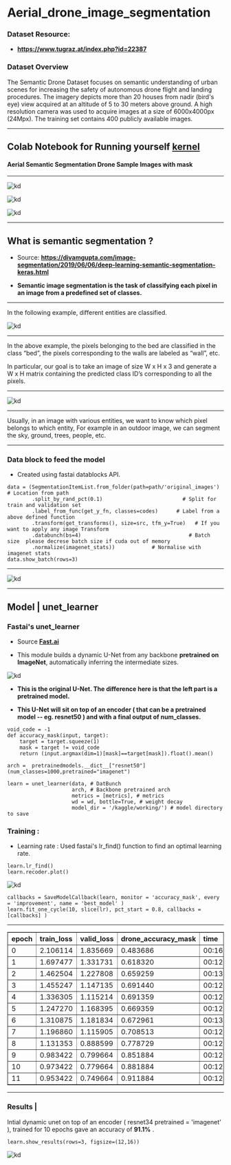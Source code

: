 # Aerial_drone_image_segmentation

### Dataset Resource: 
* **https://www.tugraz.at/index.php?id=22387**

### Dataset Overview


The Semantic Drone Dataset focuses on semantic understanding of urban scenes for increasing the safety of autonomous drone flight and landing procedures. The imagery depicts more than 20 houses from nadir (bird's eye) view acquired at an altitude of 5 to 30 meters above ground. A high resolution camera was used to acquire images at a size of 6000x4000px (24Mpx). The training set contains 400 publicly available images.

***

## Colab Notebook for Running yourself [**kernel**](https://colab.research.google.com/drive/1BXoew0VpMxWu1a0RKoV18iqz9SkkfnrI?usp=sharing)

#### Aerial Semantic Segmentation Drone Sample Images with mask

***

![kd](https://github.com/shadab4150/Aerial_drone_image_segmentation/blob/master/image_drone/drone1.png)

![kd](https://github.com/shadab4150/Aerial_drone_image_segmentation/blob/master/image_drone/drone5.png)

![kd](https://github.com/shadab4150/Aerial_drone_image_segmentation/blob/master/image_drone/drone4.png)

***


## What is semantic segmentation ?

* Source: **https://divamgupta.com/image-segmentation/2019/06/06/deep-learning-semantic-segmentation-keras.html**

* **Semantic image segmentation is the task of classifying each pixel in an image from a predefined set of classes.**

***

In the following example, different entities are classified.

![kd](https://divamgupta.com/assets/images/posts/imgseg/image15.png?style=centerme)


***


In the above example, the pixels belonging to the bed are classified in the class “bed”, the pixels corresponding to the walls are labeled as “wall”, etc.

In particular, our goal is to take an image of size W x H x 3 and generate a W x H matrix containing the predicted class ID’s corresponding to all the pixels.

***
![kd](https://divamgupta.com/assets/images/posts/imgseg/image14.png?style=centerme)

***

Usually, in an image with various entities, we want to know which pixel belongs to which entity, For example in an outdoor image, we can segment the sky, ground, trees, people, etc.


***

### Data block to feed the model
* Created using fastai datablocks API.
```
data = (SegmentationItemList.from_folder(path=path/'original_images')  # Location from path
        .split_by_rand_pct(0.1)                          # Split for train and validation set
        .label_from_func(get_y_fn, classes=codes)      # Label from a above defined function
        .transform(get_transforms(), size=src, tfm_y=True)   # If you want to apply any image Transform
        .databunch(bs=4)                                   # Batch size  please decrese batch size if cuda out of memory
        .normalize(imagenet_stats))            # Normalise with imagenet stats
data.show_batch(rows=3)
```
***
![kd](https://github.com/shadab4150/Aerial_drone_image_segmentation/blob/master/image_drone/data_block_drone.png)

***
## Model | unet_learner

### Fastai's unet_learner
* Source [**Fast.ai**](www.fast.ai)

* This module builds a dynamic U-Net from any backbone **pretrained on ImageNet**, automatically inferring the intermediate sizes.

![kd](http://deeplearning.net/tutorial/_images/unet.jpg)

* **This is the original U-Net. The difference here is that the left part is a pretrained model.**

* **This U-Net will sit on top of an encoder ( that can be a pretrained model -- eg. resnet50 ) and with a final output of num_classes.**

```
void_code = -1
def accuracy_mask(input, target):
    target = target.squeeze(1)
    mask = target != void_code
    return (input.argmax(dim=1)[mask]==target[mask]).float().mean()

arch =  pretrainedmodels.__dict__["resnet50"](num_classes=1000,pretrained="imagenet")

learn = unet_learner(data, # DatBunch
                     arch, # Backbone pretrained arch
                     metrics = [metrics], # metrics
                     wd = wd, bottle=True, # weight decay
                     model_dir = '/kaggle/working/') # model directory to save
```
### Training :
* Learning rate : Used fastai's lr_find() function to find an optimal learning rate.

```
learn.lr_find()
learn.recoder.plot()
```
![kd](https://github.com/shadab4150/Aerial_drone_image_segmentation/blob/master/image_drone/lr_finder.png)

```
callbacks = SaveModelCallback(learn, monitor = 'accuracy_mask', every = 'improvement', name = 'best_model' )
learn.fit_one_cycle(10, slice(lr), pct_start = 0.8, callbacks = [callbacks] )
```
***

<table border="1" class="dataframe">
  <thead>
    <tr style="text-align: left;">
      <th>epoch</th>
      <th>train_loss</th>
      <th>valid_loss</th>
      <th>drone_accuracy_mask</th>
      <th>time</th>
    </tr>
  </thead>
  <tbody>
    <tr>
      <td>0</td>
      <td>2.106114</td>
      <td>1.835669</td>
      <td>0.483686</td>
      <td>00:16</td>
    </tr>
    <tr>
      <td>1</td>
      <td>1.697477</td>
      <td>1.331731</td>
      <td>0.618320</td>
      <td>00:12</td>
    </tr>
    <tr>
      <td>2</td>
      <td>1.462504</td>
      <td>1.227808</td>
      <td>0.659259</td>
      <td>00:13</td>
    </tr>
    <tr>
      <td>3</td>
      <td>1.455247</td>
      <td>1.147135</td>
      <td>0.691440</td>
      <td>00:12</td>
    </tr>
    <tr>
      <td>4</td>
      <td>1.336305</td>
      <td>1.115214</td>
      <td>0.691359</td>
      <td>00:12</td>
    </tr>
    <tr>
      <td>5</td>
      <td>1.247270</td>
      <td>1.168395</td>
      <td>0.669359</td>
      <td>00:12</td>
    </tr>
    <tr>
      <td>6</td>
      <td>1.310875</td>
      <td>1.181834</td>
      <td>0.672961</td>
      <td>00:13</td>
    </tr>
    <tr>
      <td>7</td>
      <td>1.196860</td>
      <td>1.115905</td>
      <td>0.708513</td>
      <td>00:12</td>
    </tr>
    <tr>
      <td>8</td>
      <td>1.131353</td>
      <td>0.888599</td>
      <td>0.778729</td>
      <td>00:12</td>
    </tr>
    <tr>
      <td>9</td>
      <td>0.983422</td>
      <td>0.799664</td>
      <td>0.851884</td>
      <td>00:12</td>
    </tr>
     <tr>
      <td>10</td>
      <td>0.973422</td>
      <td>0.779664</td>
      <td>0.881884</td>
      <td>00:12</td>
    </tr>
    <tr>
      <td>11</td>
      <td>0.953422</td>
      <td>0.749664</td>
      <td>0.911884</td>
      <td>00:12</td>
    </tr>
  </tbody>
</table>

***

### Results |

Intial dynamic unet on top of an encoder ( resnet34 pretrained = 'imagenet' ), trained for 10 epochs gave an accuracy of **91.1%** .
```
learn.show_results(rows=3, figsize=(12,16))

```

![kd](https://github.com/shadab4150/Aerial_drone_image_segmentation/blob/master/image_drone/results_drone.png)
